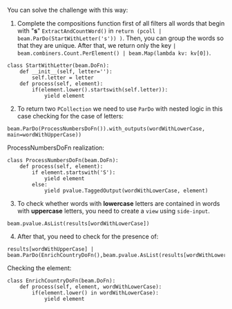 <!--
Licensed under the Apache License, Version 2.0 (the "License");
you may not use this file except in compliance with the License.
You may obtain a copy of the License at
http://www.apache.org/licenses/LICENSE-2.0
Unless required by applicable law or agreed to in writing, software
distributed under the License is distributed on an "AS IS" BASIS,
WITHOUT WARRANTIES OR CONDITIONS OF ANY KIND, either express or implied.
See the License for the specific language governing permissions and
limitations under the License.
-->
You can solve the challenge with this way:
1. Complete the compositions function first of all filters all words that begin with "**s**" `ExtractAndCountWord()` in `return (pcoll
   | beam.ParDo(StartWithLetter('s'))
   )`. Then, you can group the words so that they are unique. After that, we return only the key `| beam.combiners.Count.PerElement()
   | beam.Map(lambda kv: kv[0])`.
```
class StartWithLetter(beam.DoFn):
    def __init__(self, letter=''):
        self.letter = letter
    def process(self, element):
        if(element.lower().startswith(self.letter)):
            yield element
```
2. To return two `PCollection` we need to use `ParDo` with nested logic in this case checking for the case of letters:
```
beam.ParDo(ProcessNumbersDoFn()).with_outputs(wordWithLowerCase, main=wordWithUpperCase))
```
ProcessNumbersDoFn realization:
```
class ProcessNumbersDoFn(beam.DoFn):
    def process(self, element):
        if element.startswith('S'):
            yield element
        else:
            yield pvalue.TaggedOutput(wordWithLowerCase, element)
```
3. To check whether words with **lowercase** letters are contained in words with **uppercase** letters, you need to create a `view` using `side-input`.
```
beam.pvalue.AsList(results[wordWithLowerCase])
```

4. After that, you need to check for the presence of:
```
results[wordWithUpperCase] | beam.ParDo(EnrichCountryDoFn(),beam.pvalue.AsList(results[wordWithLowerCase]))
```

Checking the element:
```
class EnrichCountryDoFn(beam.DoFn):
    def process(self, element, wordWithLowerCase):
        if(element.lower() in wordWithLowerCase):
            yield element
```